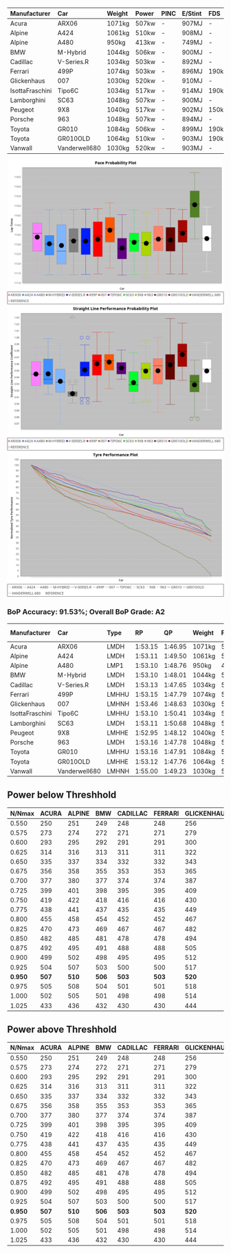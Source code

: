 |Manufacturer|Car|Weight|Power|PINC|E/Stint|FDS|
|:-|:-|:-|:-|:-|:-|:-|
|Acura|ARX06|1071kg|507kw|-|907MJ|-|
|Alpine|A424|1061kg|510kw|-|908MJ|-|
|Alpine|A480|950kg|413kw|-|749MJ|-|
|BMW|M-Hybrid|1044kg|506kw|-|900MJ|-|
|Cadillac|V-Series.R|1034kg|503kw|-|892MJ|-|
|Ferrari|499P|1074kg|503kw|-|896MJ|190kph|
|Glickenhaus|007|1030kg|520kw|-|910MJ|-|
|IsottaFraschini|Tipo6C|1034kg|517kw|-|914MJ|190kph|
|Lamborghini|SC63|1048kg|507kw|-|900MJ|-|
|Peugeot|9X8|1040kg|517kw|-|902MJ|150kph|
|Porsche|963|1048kg|507kw|-|894MJ|-|
|Toyota|GR010|1084kg|506kw|-|899MJ|190kph|
|Toyota|GR010OLD|1064kg|510kw|-|903MJ|190kph|
|Vanwall|Vanderwell680|1030kg|520kw|-|903MJ|-|

![PACECHART](./IMG/ACOMETHOD.png)
![STRAIGHTLINEPERFORMANCECHART](./IMG/ACOMETHOD_sp.png)
![TYREPERFORMANCECHART](./IMG/ACOMETHOD_tw.png)

### BoP Accuracy: 91.53%; Overall BoP Grade: A2
|Manufacturer|Car|Type|RP|QP|Weight|Power¹|Threshhold|PINC|Power²|E/Stint|AVG Vmax|FDS|RDLC|L/Stint|BOP-Grade|ModelAccuracy|ModelPoints|Match%|
|:-|:-|:-|:-|:-|:-|:-|:-|:-|:-|:-|:-|:-|:-|:-|:-|:-|:-|:-|
|Acura|ARX06|LMDH|1:53.15|1:46.95|1071kg|507kw|210.0kph|-|507kw|907MJ|277.63kph|-|1.00|35|-A2|100.00%|995|90.63%|
|Alpine|A424|LMDH|1:53.11|1:49.50|1061kg|510kw|210.0kph|-|510kw|908MJ|278.20kph|-|1.00|35|~A1|80.53%|517|96.55%|
|Alpine|A480|LMP1|1:53.10|1:48.76|950kg|413kw|210.0kph|-|413kw|749MJ|274.24kph|-|0.97|32|~A1|56.35%|794|100.00%|
|BMW|M-Hybrid|LMDH|1:53.10|1:48.01|1044kg|506kw|210.0kph|-|506kw|900MJ|275.08kph|-|1.02|35|~A1|96.62%|1656|95.05%|
|Cadillac|V-Series.R|LMDH|1:53.13|1:47.65|1034kg|503kw|210.0kph|-|503kw|892MJ|279.06kph|-|1.02|35|~A1|90.68%|2081|99.32%|
|Ferrari|499P|LMHHU|1:53.15|1:47.79|1074kg|503kw|210.0kph|-|503kw|896MJ|279.50kph|190kph|1.02|35|~A1|94.63%|2574|98.00%|
|Glickenhaus|007|LMHNH|1:53.46|1:48.63|1030kg|520kw|210.0kph|-|520kw|910MJ|282.56kph|-|0.96|35|~A1|94.93%|1610|100.00%|
|IsottaFraschini|Tipo6C|LMHHU|1:53.10|1:50.41|1034kg|517kw|210.0kph|-|517kw|914MJ|280.87kph|190kph|1.07|35|+B1|66.67%|96|85.56%|
|Lamborghini|SC63|LMDH|1:53.11|1:50.68|1048kg|507kw|210.0kph|-|507kw|900MJ|276.47kph|-|1.04|35|+A2|92.15%|399|94.38%|
|Peugeot|9X8|LMHHE|1:52.95|1:48.12|1040kg|517kw|210.0kph|-|517kw|902MJ|279.26kph|150kph|1.02|35|-A2|83.80%|2473|94.89%|
|Porsche|963|LMDH|1:53.16|1:47.78|1048kg|507kw|210.0kph|-|507kw|894MJ|279.11kph|-|1.01|35|~A1|95.67%|5902|97.95%|
|Toyota|GR010|LMHHU|1:53.16|1:47.91|1084kg|506kw|210.0kph|-|506kw|899MJ|279.14kph|190kph|1.01|35|~A1|91.69%|3310|99.99%|
|Toyota|GR010OLD|LMHHE|1:53.12|1:47.76|1064kg|510kw|210.0kph|-|510kw|903MJ|282.34kph|190kph|1.03|35|~A1|85.24%|1322|100.00%|
|Vanwall|Vanderwell680|LMHNH|1:55.00|1:49.23|1030kg|520kw|210.0kph|-|520kw|903MJ|276.76kph|-|1.01|35|+Ω1|93.72%|627|29.16%|

## Power below Threshhold
|N/Nmax|ACURA|ALPINE|BMW|CADILLAC|FERRARI|GLICKENHAUS|ISOTTAFRASCHINI|LAMBORGHINI|PEUGEOT|PORSCHE|TOYOTA|TOYOTA|VANWALL|​|RPM|A480|
|:-|:-|:-|:-|:-|:-|:-|:-|:-|:-|:-|:-|:-|:-|:-|:-|:-|
|0.550|250|251|249|248|248|256|255|250|255|250|249|251|256|​|--|-|
|0.575|273|274|272|271|271|279|278|273|278|273|272|274|279|​|--|-|
|0.600|293|295|292|291|291|300|298|293|298|293|292|295|300|​|--|-|
|0.625|314|316|313|311|311|322|320|314|320|314|313|316|322|​|--|-|
|0.650|335|337|334|332|332|343|341|335|341|335|334|337|343|​|--|-|
|0.675|356|358|355|353|353|365|363|356|363|356|355|358|365|​|--|-|
|0.700|377|380|377|374|374|387|385|377|385|377|377|380|387|​|--|-|
|0.725|399|401|398|395|395|409|407|399|407|399|398|401|409|​|--|-|
|0.750|419|422|418|416|416|430|427|419|427|419|418|422|430|​|--|-|
|0.775|438|441|437|435|435|449|446|438|446|438|437|441|449|​|5000|242|
|0.800|455|458|454|452|452|467|464|455|464|455|454|458|467|​|5500|286|
|0.825|470|473|469|467|467|482|479|470|479|470|469|473|482|​|6000|320|
|0.850|482|485|481|478|478|494|491|482|491|482|481|485|494|​|6500|361|
|0.875|492|495|491|488|488|505|502|492|502|492|491|495|505|​|7000|404|
|0.900|499|502|498|495|495|512|509|499|509|499|498|502|512|​|7500|414|
|0.925|504|507|503|500|500|517|514|504|514|504|503|507|517|​|8000|410|
|**0.950**|**507**|**510**|**506**|**503**|**503**|**520**|**517**|**507**|**517**|**507**|**506**|**510**|**520**|**​**|**8500**|**413**|
|0.975|505|508|504|501|501|518|515|505|515|505|504|508|518|​|9000|207|
|1.000|502|505|501|498|498|514|511|502|511|502|501|505|514|​|--|-|
|1.025|433|436|432|430|430|444|441|433|441|433|432|436|444|​|--|-|

## Power above Threshhold
|N/Nmax|ACURA|ALPINE|BMW|CADILLAC|FERRARI|GLICKENHAUS|ISOTTAFRASCHINI|LAMBORGHINI|PEUGEOT|PORSCHE|TOYOTA|TOYOTA|VANWALL|​|RPM|A480|
|:-|:-|:-|:-|:-|:-|:-|:-|:-|:-|:-|:-|:-|:-|:-|:-|:-|
|0.550|250|251|249|248|248|256|255|250|255|250|249|251|256|​|--|-|
|0.575|273|274|272|271|271|279|278|273|278|273|272|274|279|​|--|-|
|0.600|293|295|292|291|291|300|298|293|298|293|292|295|300|​|--|-|
|0.625|314|316|313|311|311|322|320|314|320|314|313|316|322|​|--|-|
|0.650|335|337|334|332|332|343|341|335|341|335|334|337|343|​|--|-|
|0.675|356|358|355|353|353|365|363|356|363|356|355|358|365|​|--|-|
|0.700|377|380|377|374|374|387|385|377|385|377|377|380|387|​|--|-|
|0.725|399|401|398|395|395|409|407|399|407|399|398|401|409|​|--|-|
|0.750|419|422|418|416|416|430|427|419|427|419|418|422|430|​|--|-|
|0.775|438|441|437|435|435|449|446|438|446|438|437|441|449|​|5000|242|
|0.800|455|458|454|452|452|467|464|455|464|455|454|458|467|​|5500|286|
|0.825|470|473|469|467|467|482|479|470|479|470|469|473|482|​|6000|320|
|0.850|482|485|481|478|478|494|491|482|491|482|481|485|494|​|6500|361|
|0.875|492|495|491|488|488|505|502|492|502|492|491|495|505|​|7000|404|
|0.900|499|502|498|495|495|512|509|499|509|499|498|502|512|​|7500|414|
|0.925|504|507|503|500|500|517|514|504|514|504|503|507|517|​|8000|410|
|**0.950**|**507**|**510**|**506**|**503**|**503**|**520**|**517**|**507**|**517**|**507**|**506**|**510**|**520**|**​**|**8500**|**413**|
|0.975|505|508|504|501|501|518|515|505|515|505|504|508|518|​|9000|207|
|1.000|502|505|501|498|498|514|511|502|511|502|501|505|514|​|--|-|
|1.025|433|436|432|430|430|444|441|433|441|433|432|436|444|​|--|-|
